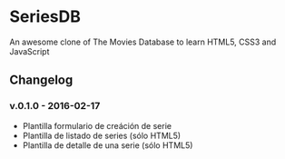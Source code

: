 # SeriesDB
An awesome clone of The Movies Database to learn HTML5, CSS3 and JavaScript

## Changelog

### v.0.1.0 - 2016-02-17

* Plantilla formulario de creáción de serie
* Plantilla de listado de series (sólo HTML5)
* Plantilla de detalle de una serie (sólo HTML5)